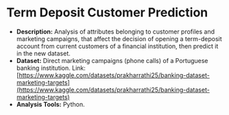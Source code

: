 # Term Deposit Customer Prediction
* **Description:** Analysis of attributes belonging to customer profiles and marketing campaigns, that affect the decision of opening a term-deposit account from current customers of a financial institution, then predict it in the new dataset.
* **Dataset:** Direct marketing campaigns (phone calls) of a Portuguese banking institution. Link: [https://www.kaggle.com/datasets/prakharrathi25/banking-dataset-marketing-targets](https://www.kaggle.com/datasets/prakharrathi25/banking-dataset-marketing-targets)
* **Analysis Tools:** Python.
